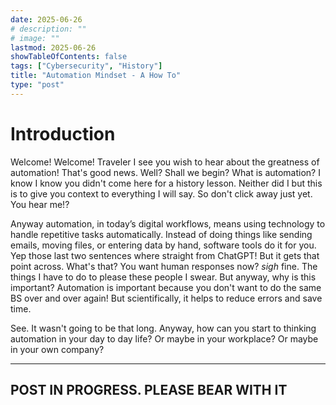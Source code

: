 ```yaml
---
date: 2025-06-26
# description: ""
# image: ""
lastmod: 2025-06-26
showTableOfContents: false
tags: ["Cybersecurity", "History"]
title: "Automation Mindset - A How To"
type: "post"
---
```


# Introduction 

Welcome! Welcome! Traveler I see you wish to hear about the greatness of automation! That's good news. Well? Shall we begin? What is automation? I know I know you didn't come here for a history lesson. Neither did I but this is to give you context to everything I will say. So don't click away just yet. You hear me!?

Anyway automation, in today’s digital workflows, means using technology to handle repetitive tasks automatically. Instead of doing things like sending emails, moving files, or entering data by hand, software tools do it for you. Yep those last two sentences where straight from ChatGPT! But it gets that point across. What's that? You want human responses now? *sigh* fine. The things I have to do to please these people I swear. But anyway, why is this important? Automation is important because you don't want to do the same BS over and over again! But scientifically, it helps to reduce errors and save time. 

See. It wasn't going to be that long. Anyway, how can you start to thinking automation in your day to day life? Or maybe in your workplace? Or maybe in your own company?


---
POST IN PROGRESS. PLEASE BEAR WITH IT
---
